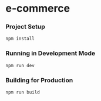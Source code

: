 # e-commerce

### Project Setup

<code>npm install</code>

### Running in Development Mode

<code>npm run dev</code>

### Building for Production

<code>npm run build</code>
